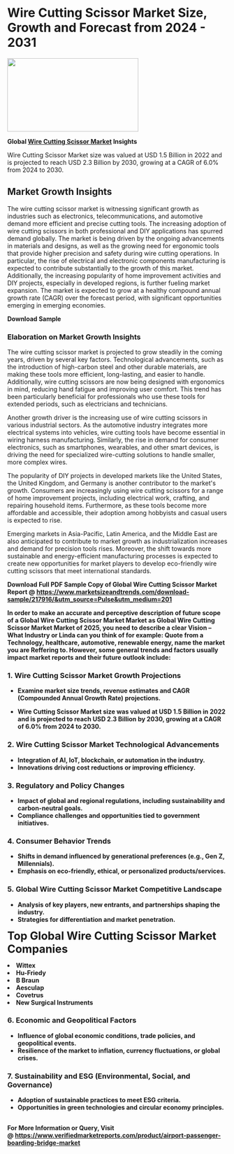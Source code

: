 <H1>Wire Cutting Scissor Market Size, Growth and Forecast from 2024 - 2031</H1><img class="aligncenter size-medium wp-image-584254" src="https://thirdeyenews.in/wp-content/uploads/2024/09/Global-Market-Research-300x168.jpeg" alt="" width="300" height="168" /><p><strong>Global&nbsp;<a href="https://www.marketsizeandtrends.com/download-sample/217916/&amp;utm_source=Pulse&amp;utm_medium=201">Wire Cutting Scissor Market</a> Insights</strong></p><p>Wire Cutting Scissor Market size was valued at USD 1.5 Billion in 2022 and is projected to reach USD 2.3 Billion by 2030, growing at a CAGR of 6.0% from 2024 to 2030.</p><p><h2>Market Growth Insights</h2> <p>The wire cutting scissor market is witnessing significant growth as industries such as electronics, telecommunications, and automotive demand more efficient and precise cutting tools. The increasing adoption of wire cutting scissors in both professional and DIY applications has spurred demand globally. The market is being driven by the ongoing advancements in materials and designs, as well as the growing need for ergonomic tools that provide higher precision and safety during wire cutting operations. In particular, the rise of electrical and electronic components manufacturing is expected to contribute substantially to the growth of this market. Additionally, the increasing popularity of home improvement activities and DIY projects, especially in developed regions, is further fueling market expansion. The market is expected to grow at a healthy compound annual growth rate (CAGR) over the forecast period, with significant opportunities emerging in emerging economies.</p> <p><strong>Download Sample</strong></p> <h3>Elaboration on Market Growth Insights</h3> <p>The wire cutting scissor market is projected to grow steadily in the coming years, driven by several key factors. Technological advancements, such as the introduction of high-carbon steel and other durable materials, are making these tools more efficient, long-lasting, and easier to handle. Additionally, wire cutting scissors are now being designed with ergonomics in mind, reducing hand fatigue and improving user comfort. This trend has been particularly beneficial for professionals who use these tools for extended periods, such as electricians and technicians.</p> <p>Another growth driver is the increasing use of wire cutting scissors in various industrial sectors. As the automotive industry integrates more electrical systems into vehicles, wire cutting tools have become essential in wiring harness manufacturing. Similarly, the rise in demand for consumer electronics, such as smartphones, wearables, and other smart devices, is driving the need for specialized wire-cutting solutions to handle smaller, more complex wires.</p> <p>The popularity of DIY projects in developed markets like the United States, the United Kingdom, and Germany is another contributor to the market's growth. Consumers are increasingly using wire cutting scissors for a range of home improvement projects, including electrical work, crafting, and repairing household items. Furthermore, as these tools become more affordable and accessible, their adoption among hobbyists and casual users is expected to rise.</p> <p>Emerging markets in Asia-Pacific, Latin America, and the Middle East are also anticipated to contribute to market growth as industrialization increases and demand for precision tools rises. Moreover, the shift towards more sustainable and energy-efficient manufacturing processes is expected to create new opportunities for market players to develop eco-friendly wire cutting scissors that meet international standards.</p> <p><strong></p><p><span class=""><strong>Download Full PDF Sample Copy of Global Wire Cutting Scissor Market Report</strong> @ <a href="https://www.marketsizeandtrends.com/download-sample/217916/&amp;utm_source=Pulse&amp;utm_medium=201" target="_blank">https://www.marketsizeandtrends.com/download-sample/217916/&amp;utm_source=Pulse&amp;utm_medium=201</a></span></p><p>In order to make an accurate and perceptive description of future scope of a Global&nbsp;Wire Cutting Scissor Market Market as Global&nbsp;Wire Cutting Scissor Market Market of 2025, you need to describe a clear Vision &ndash; What Industry or Linda can you think of for example: Quote from a Technology, healthcare, automotive, renewable energy, name the market you are Reffering to. However, some general trends and factors usually impact market reports and their future outlook include:</p><h3>1.&nbsp;<strong>Wire Cutting Scissor Market Growth Projections</strong></h3><ul><li>Examine market size trends, revenue estimates and CAGR (Compounded Annual Growth Rate) projections.</li><li><p>Wire Cutting Scissor Market size was valued at USD 1.5 Billion in 2022 and is projected to reach USD 2.3 Billion by 2030, growing at a CAGR of 6.0% from 2024 to 2030.</p></li></ul><h3>2.&nbsp;<strong>Wire Cutting Scissor Market Technological Advancements</strong></h3><ul><li>Integration of AI, IoT, blockchain, or automation in the industry.</li><li>Innovations driving cost reductions or improving efficiency.</li></ul><h3>3.&nbsp;<strong>Regulatory and Policy Changes</strong></h3><ul><li>Impact of global and regional regulations, including sustainability and carbon-neutral goals.</li><li>Compliance challenges and opportunities tied to government initiatives.</li></ul><h3>4.&nbsp;<strong>Consumer Behavior Trends</strong></h3><ul><li>Shifts in demand influenced by generational preferences (e.g., Gen Z, Millennials).</li><li>Emphasis on eco-friendly, ethical, or personalized products/services.</li></ul><h3>5.&nbsp;<strong>Global Wire Cutting Scissor Market Competitive Landscape</strong></h3><ul><li>Analysis of key players, new entrants, and partnerships shaping the industry.</li><li>Strategies for differentiation and market penetration.</li></ul><p data-pm-slice="1 1 []"><span style="color: inherit; font-family: inherit; font-size: 25px;">Top Global Wire Cutting Scissor Market Companies</span></p><div class="" data-test-id=""><p><li>Wittex</li><li> Hu-Friedy</li><li> B Braun</li><li> Aesculap</li><li> Covetrus</li><li> New Surgical Instruments</li></p></div><h3>6.&nbsp;<strong>Economic and Geopolitical Factors</strong></h3><ul><li>Influence of global economic conditions, trade policies, and geopolitical events.</li><li>Resilience of the market to inflation, currency fluctuations, or global crises.</li></ul><h3>7.&nbsp;<strong>Sustainability and ESG (Environmental, Social, and Governance)</strong></h3><ul><li>Adoption of sustainable practices to meet ESG criteria.</li><li>Opportunities in green technologies and circular economy principles.</li></ul><h2><strong style="font-size: 14px;">For More Information or Query, Visit @&nbsp;</strong><a style="background-color: #ffffff; font-size: 14px;" href="https://www.marketsizeandtrends.com/report/wire-cutting-scissor-market/" target="_blank">https://www.verifiedmarketreports.com/product/airport-passenger-boarding-bridge-market</a></h2>
